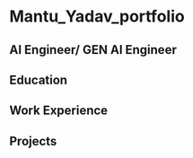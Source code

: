 # Mantu_Yadav_portfolio
## AI Engineer/ GEN AI Engineer

## Education 

## Work Experience


## Projects


